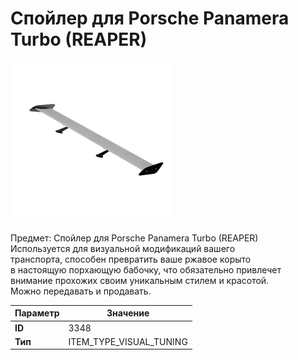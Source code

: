 # Спойлер для Porsche Panamera Turbo (REAPER)

![Item Image](../img/3348.webp?raw=true)

Предмет: Спойлер для Porsche Panamera Turbo (REAPER)<br>Используется для визуальной модификаций вашего<br>транспорта, способен превратить ваше ржавое корыто<br>в настоящую порхающую бабочку, что обязательно привлечет<br>внимание прохожих своим уникальным стилем и красотой.<br>Можно передавать и продавать.


| Параметр | Значение |
|----------|----------|
| **ID** | 3348 |
| **Тип** | ITEM_TYPE_VISUAL_TUNING |

